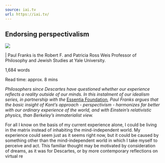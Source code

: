 ```yaml
---
source: iai.tv
url: https://iai.tv/
---
```


## Endorsing perspectivalism

![](https://iai.tv/assets/Uploads/_resampled/FillWzExNjgsNDAwXQ/24-03-19-kant-idealism-article-iai.webp)

| Paul Franks is the Robert F. and Patricia Ross Weis Professor of Philosophy and Jewish Studies at Yale University.

1,684 words

Read time: approx. 8 mins

_Philosophers since Descartes have questioned whether our experience reflects a reality outside of our minds. _In this instalment of our idealism series, in partnership with the__ [Essentia Foundation](https://www.essentiafoundation.org/)_, Paul Franks argues that the basic insight of_ _Kant’s approach - perspectivism - harmonizes far better with our ordinary experience of the world, and with Einstein’s relativistic physics, than Berkeley’s immaterialist view._

For all I know on the basis of my current experience alone, I could be living in the matrix instead of inhabiting the mind-independent world. My experience could seem just as it seems right now, but it could be caused by something other than the mind-independent world in which I take myself to perceive and act. This familiar thought may be motivated by consideration of dreams, as it was for Descartes, or by more contemporary reflections on virtual re
